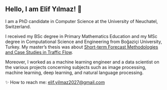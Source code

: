 <!--
**elifyilmaz2027/elifyilmaz2027** is a ✨ _special_ ✨ repository because its `README.md` (this file) appears on your GitHub profile.

Here are some ideas to get you started:

- 🔭 I’m currently working on ...
- 🌱 I’m currently learning ...
- 👯 I’m looking to collaborate on ...
- 🤔 I’m looking for help with ...
- 💬 Ask me about ...
- 📫 How to reach me: ...
- 😄 Pronouns: ...
- ⚡ Fun fact: ...
-->

## Hello, I am Elif Yılmaz! 👋

I am a PhD candidate in Computer Science at the University of Neuchatel, Switzerland.

I received my BSc degree in Primary Mathematics Education and my MSc degree in Computational Science and Engineering from Boğaziçi University, Turkey. My master’s thesis was about [Short-term Forecast Methodologies and Case Studies in Traffic Flow](https://tez.yok.gov.tr/UlusalTezMerkezi/TezGoster?key=qVqOZFj2DwNmvdf1oGFYiNVa87wIIBf5zByl7jQFtF29p6cfiQrQFFbSu-EjVTEn).

Moreover, I worked as a machine learning engineer and a data scientist on the various projects concerning subjects such as image processing, machine learning, deep learning, and natural language processing.

✨ How to reach me: elif.yilmaz2027@gmail.com 

